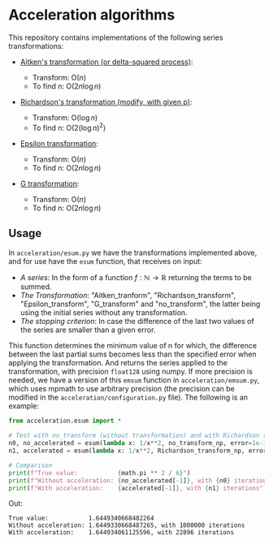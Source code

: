 # Acceleration algorithms

This repository contains implementations of the following series transformations:

* [Aitken's transformation (or delta-squared process)](https://en.wikipedia.org/wiki/Aitken%27s_delta-squared_process):
  - Transform: O($n$)
  - To find n: O($2n\log n$)

* [Richardson's transformation (modify, with given p)](https://en.wikipedia.org/wiki/Richardson_extrapolation):
  - Transform: O($\log n$)
  - To find n: O($2(\log n)^2$)

* [Epsilon transformation](https://www.sciencedirect.com/science/article/pii/S0377042700003551):
  - Transform: O($n$)
  - To find n: O($2n\log n$)

* [G transformation](https://epubs.siam.org/doi/abs/10.1137/0704032?journalCode=sjnaam):
  - Transform: O($n$)
  - To find n: O($2n\log n$)

## Usage

In `acceleration/esum.py` we have the transformations implemented above, and for use have the `esum` function, that receives on input:

- *A series*: In the form of a function $f: \mathbb{N} \to \mathbb{R}$ returning the terms to be summed.
- *The Transformation*: "Aitken_tranform", "Richardson_transform", "Epsilon_transform", "G_transform" and "no_transform", the latter being using the initial series without any transformation.
- *The stopping criterion*: In case the difference of the last two values of the series are smaller than a given error.

This function determines the minimum value of n for which, the difference between the last partial sums becomes less than the specified error when applying the transformation. And returns the series applied to the transformation, with precision `float128` using numpy. If more precision is needed, we have a version of this `emsum` function in `acceleration/emsum.py`, which uses mpmath to use arbitrary precision (the precision can be modified in the `acceleration/configuration.py` file). The following is an example:


```python
from acceleration.esum import *

# Test with no_transform (without transformation) and with Richardson transformation the basel problem
n0, no_accelerated = esum(lambda x: 1/x**2, no_transform_np, error=1e-12)
n1, accelerated = esum(lambda x: 1/x**2, Richardson_transform_np, error=1e-12)

# Comparison
print(f"True value:           {math.pi ** 2 / 6}")
print(f"Without acceleration: {no_accelerated[-1]}, with {n0} iterations")
print(f"With acceleration:    {accelerated[-1]}, with {n1} iterations")
```

Out:
```
True value:           1.6449340668482264
Without acceleration: 1.6449330668487265, with 1000000 iterations
With acceleration:    1.644934061125596, with 22896 iterations
```
